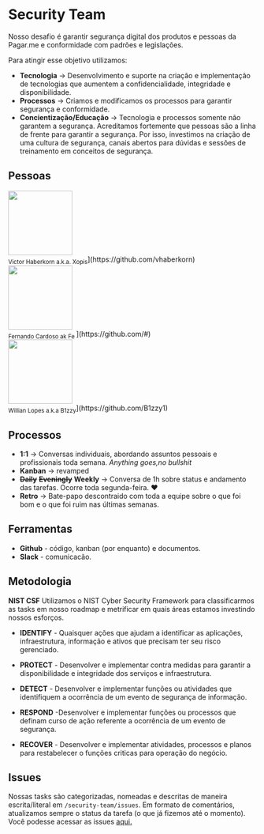 # Security Team 
Nosso desafio é garantir segurança digital dos produtos e pessoas da Pagar.me e conformidade com padrões e legislações.

Para atingir esse objetivo utilizamos:
- **Tecnologia** -> Desenvolvimento e suporte na criação e implementação de tecnologias que aumentem a confidencialidade, integridade e disponibilidade.
- **Processos** -> Criamos e modificamos os processos para garantir segurança e conformidade.
- **Concientização/Educação** -> Tecnologia e processos somente não garantem a segurança. Acreditamos fortemente que pessoas são a linha de frente para garantir a segurança. Por isso, investimos na criação de uma cultura de segurança, canais abertos para dúvidas e sessões de treinamento em conceitos de segurança.

## Pessoas



<p float ="left"> 
	<img src="https://avatars0.githubusercontent.com/u/17624056?s=460&v=4" width="130px;"/><br /><sub>Victor Haberkorn a.k.a. Xopis</sub>](https://github.com/vhaberkorn)<br /> 
	<img src="https://avatars3.githubusercontent.com/u/6391604?s=400&v=4" width="130px;"/><br /><sub> Fernando Cardoso ak Fe </sub>](https://github.com/#)<br /> 
	<img src="https://avatars2.githubusercontent.com/u/11603769?s=400&v=4" width="130px;"/><br /> <sub>Willian Lopes a.k.a B1zzy</sub>](https://github.com/B1zzy1) <br /> 
</p>


## Processos
- **1:1** -> Conversas individuais, abordando assuntos pessoais e profissionais toda semana. _Anything goes,no bullshit_
- **Kanban** -> revamped
- **~~Daily~~** **~~Eveningly~~** **Weekly** -> Conversa de 1h sobre status e andamento das tarefas. Ocorre toda segunda-feira. :heart:
- **Retro** -> Bate-papo descontraido com toda a equipe sobre o que foi bom e o que foi ruim nas últimas semanas.

## Ferramentas
- **Github** - código, kanban (por enquanto) e documentos.
- **Slack** - comunicacão.

## Metodologia
**NIST CSF**
Utilizamos o NIST Cyber Security Framework para classificarmos as tasks em nosso roadmap e metrificar em quais áreas estamos investindo nossos esforços.

- **IDENTIFY** - Quaisquer ações que ajudam a identificar as aplicações, infraestrutura, informação e ativos que precisam ter seu risco gerenciado.

- **PROTECT** - Desenvolver e implementar contra medidas para garantir a disponibilidade e integridade dos serviços e infraestrutura.

- **DETECT** - Desenvolver e implementar funções ou atividades que identifiquem a ocorrência de um evento de segurança de informação.

- **RESPOND** -Desenvolver e implementar funções ou processos que definam curso de ação referente a ocorrência de um evento de segurança.

- **RECOVER** - Desenvolver e implementar atividades, processos e planos para restabelecer o funções criticas para operação do negócio.

## Issues
Nossas tasks são categorizadas, nomeadas e descritas de maneira escrita/literal em `/security-team/issues`. Em formato de comentários, atualizamos sempre o status da tarefa (o que já fizemos até o momento). Você podesse acessar as issues [aqui.](https://github.com/pagarme/security-team/issues)
